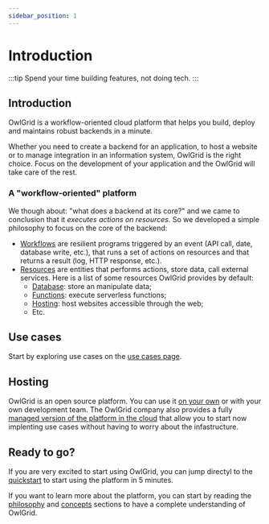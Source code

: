 ```yaml
---
sidebar_position: 1
---
```


# Introduction

:::tip
Spend your time building features, not doing tech.
:::

## Introduction

OwlGrid is a workflow-oriented cloud platform that helps you build, deploy and maintains robust backends in a minute.

Whether you need to create a backend for an application, to host a website or to manage integration in an information system, OwlGrid is the right choice. Focus on the development of your application and the OwlGrid will take care of the rest.

### A "workflow-oriented" platform

We though about: "what does a backend at its core?" and we came to conclusion that it *executes actions on resources*. So we developed a simple philosophy to focus on the core of the backend:
- [Workflows](/docs/resources/workflows/introduction) are resilient programs triggered by an event (API call, date, database write, etc.), that runs a set of actions on resources and that returns a result (log, HTTP response, etc.).
- [Resources](/docs/general/concepts/resources) are entities that performs actions, store data, call external services. Here is a list of some resources OwlGrid provides by default:
  - [Database](/docs/resources/database/introduction): store an manipulate data;
  - [Functions](/docs/resources/functions/introduction): execute serverless functions;
  - [Hosting](/docs/resources/hosting/introduction): host websites accessible through the web;
  - Etc.

## Use cases

Start by exploring use cases on the [use cases page](use-cases).

## Hosting

OwlGrid is an open source platform. You can use it [on your own](/docs/general/hosting/self-hosted) or with your own development team. The OwlGrid company also provides a fully [managed version of the platform in the cloud](/docs/general/hosting/cloud) that allow you to start now implenting use cases without having to worry about the infastructure.

## Ready to go?

If you are very excited to start using OwlGrid, you can jump directyl to the [quickstart](/docs/general/quickstart/intro) to start using the platform in 5 minutes.

If you want to learn more about the platform, you can start by reading the [philosophy](/docs/general/introduction/philosophy) and [concepts](/docs/general/concepts/introduction) sections to have a complete understanding of OwlGrid.